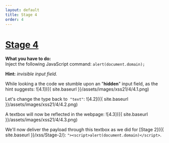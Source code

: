 ```yaml
---
layout: default
title: Stage 4
order: 4
---
```



# [Stage 4](https://xss-quiz.int21h.jp/stage_4.php)

**What you have to do:**  
Inject the following JavaScript command: `alert(document.domain);`

**Hint:** *invisible input field.*

While looking a the code we stumble upon an "**hidden**" input field, as the hint suggests:
![4.1]({{ site.baseurl }}/assets/images/xss21/4/4.1.png)

Let's change the type back to  `"text"`:
![4.2]({{ site.baseurl }}/assets/images/xss21/4/4.2.png)

A textbox will now be reflected in the webpage:
![4.3]({{ site.baseurl }}/assets/images/xss21/4/4.3.png)

We'll now deliver the payload through this textbox as we did for [Stage 2]({{ site.baseurl }}/xss/Stage-2/):
`"><script>alert(document.domain)</script>`.